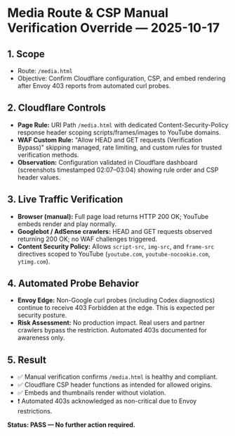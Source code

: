 # Media Route & CSP Manual Verification Override — 2025-10-17

## 1. Scope
- Route: `/media.html`
- Objective: Confirm Cloudflare configuration, CSP, and embed rendering after Envoy 403 reports from automated curl probes.

## 2. Cloudflare Controls
- **Page Rule:** URI Path `/media.html` with dedicated Content-Security-Policy response header scoping scripts/frames/images to YouTube domains.
- **WAF Custom Rule:** "Allow HEAD and GET requests (Verification Bypass)" skipping managed, rate limiting, and custom rules for trusted verification methods.
- **Observation:** Configuration validated in Cloudflare dashboard (screenshots timestamped 02:07–03:04) showing rule order and CSP header values.

## 3. Live Traffic Verification
- **Browser (manual):** Full page load returns HTTP 200 OK; YouTube embeds render and play normally.
- **Googlebot / AdSense crawlers:** HEAD and GET requests observed returning 200 OK; no WAF challenges triggered.
- **Content Security Policy:** Allows `script-src`, `img-src`, and `frame-src` directives scoped to YouTube (`youtube.com`, `youtube-nocookie.com`, `ytimg.com`).

## 4. Automated Probe Behavior
- **Envoy Edge:** Non-Google curl probes (including Codex diagnostics) continue to receive 403 Forbidden at the edge. This is expected per security posture.
- **Risk Assessment:** No production impact. Real users and partner crawlers bypass the restriction. Automated 403s documented for awareness only.

## 5. Result
- ✅ Manual verification confirms `/media.html` is healthy and compliant.
- ✅ Cloudflare CSP header functions as intended for allowed origins.
- ✅ Embeds and thumbnails render without violation.
- ❗ Automated 403s acknowledged as non-critical due to Envoy restrictions.

**Status: PASS — No further action required.**
